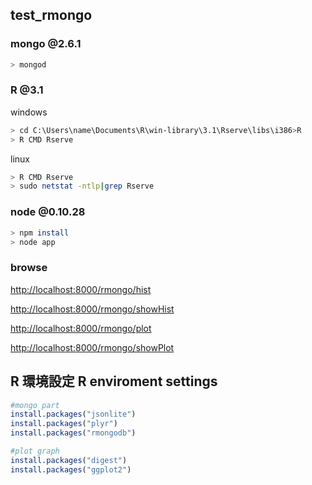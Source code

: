 test_rmongo
-----


### mongo @2.6.1

```bash
> mongod
```

### R @3.1

windows
```bash
> cd C:\Users\name\Documents\R\win-library\3.1\Rserve\libs\i386>R
> R CMD Rserve
```

linux
```bash
> R CMD Rserve
> sudo netstat -ntlp|grep Rserve
```

### node @0.10.28

```bash
> npm install
> node app
```


### browse

 [http://localhost:8000/rmongo/hist](http://localhost:8000/rmongo/hist)
 
 [http://localhost:8000/rmongo/showHist](http://localhost:8000/rmongo/showHist)
 
 [http://localhost:8000/rmongo/plot](http://localhost:8000/rmongo/plot)
 
 [http://localhost:8000/rmongo/showPlot](http://localhost:8000/rmongo/showPlot)
 
 
 
 
## R 環境設定  R enviroment settings

```R
#mongo part
install.packages("jsonlite")
install.packages("plyr")
install.packages("rmongodb")

#plot graph
install.packages("digest")
install.packages("ggplot2")
```
 

